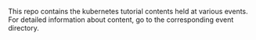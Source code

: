 This repo contains the kubernetes tutorial contents held at various events. For detailed information about content, go to the corresponding event directory.